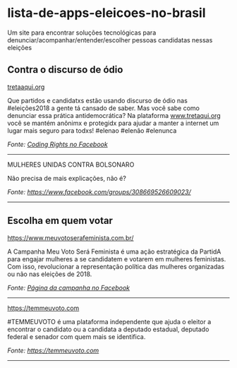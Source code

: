 # lista-de-apps-eleicoes-no-brasil
Um site para encontrar soluções tecnológicas para denunciar/acompanhar/entender/escolher pessoas candidatas nessas eleições

## Contra o discurso de ódio

[tretaaqui.org](https://www.tretaqui.org/)

Que partidos e candidatxs estão usando discurso de ódio nas #eleições2018 a gente tá cansado de saber. Mas você sabe como denunciar essa prática antidemocrática?
Na plataforma www.tretaqui.org você se mantém anônimx e protegidx para ajudar a manter a internet um lugar mais seguro para todxs! 
#elenao #elenão #elenunca


*Fonte: [Coding Rights no Facebook](https://www.facebook.com/codingrights/photos/pb.759072560880175.-2207520000.1538013508./1852762031511217/?type=3&theater)*

-----------------------

MULHERES UNIDAS CONTRA BOLSONARO

Não precisa de mais explicações, não é?

*Fonte: https://www.facebook.com/groups/308669526609023/*

-----------------------

## Escolha em quem votar

https://www.meuvotoserafeminista.com.br/

A Campanha Meu Voto Será Feminista é uma ação estratégica da PartidA para engajar mulheres a se
candidatem e votarem em mulheres feministas. Com isso, revolucionar a representação política das mulheres organizadas ou não nas eleições de 2018.

*Fonte: [Página da campanha no Facebook](https://www.facebook.com/pg/meuvotoserafeminista/about/?ref=page_internal)*

-----------------------

https://temmeuvoto.com

#TEMMEUVOTO é uma plataforma independente que ajuda o eleitor a encontrar o candidato ou a candidata a deputado estadual, deputado federal e senador com quem mais se identifica.

*Fonte: https://temmeuvoto.com*

-----------------------
